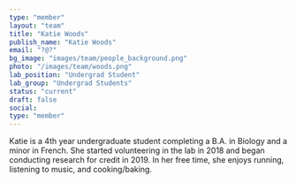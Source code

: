 ```yaml
---
type: "member"
layout: "team"
title: "Katie Woods"
publish_name: "Katie Woods"
email: "?@?"
bg_image: "images/team/people_background.png"
photo: "/images/team/woods.png"
lab_position: "Undergrad Student"
lab_group: "Undergrad Students"
status: "current"
draft: false
social:
type: "member"
---
```

Katie is a 4th year undergraduate student completing a B.A. in Biology and a minor in French. She started volunteering in the lab in 2018 and began conducting research for credit in 2019. In her free time, she enjoys running, listening to music, and cooking/baking.